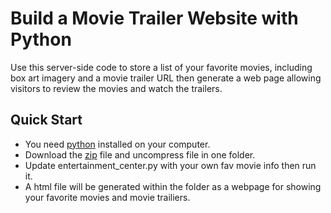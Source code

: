 # Build a Movie Trailer Website with Python

Use this server-side code to store a list of your favorite movies, including box art imagery and a movie trailer URL then generate a web page allowing visitors to review the movies and watch the trailers.

## Quick Start

- You need [python](http://www.python.org) installed on your computer. 
- Download the [zip]() file and uncompress file in one folder.
- Update entertainment_center.py with your own fav movie info then run it. 
- A html file will be generated within the folder as a webpage for showing your favorite movies and movie trailiers.

	
	 
